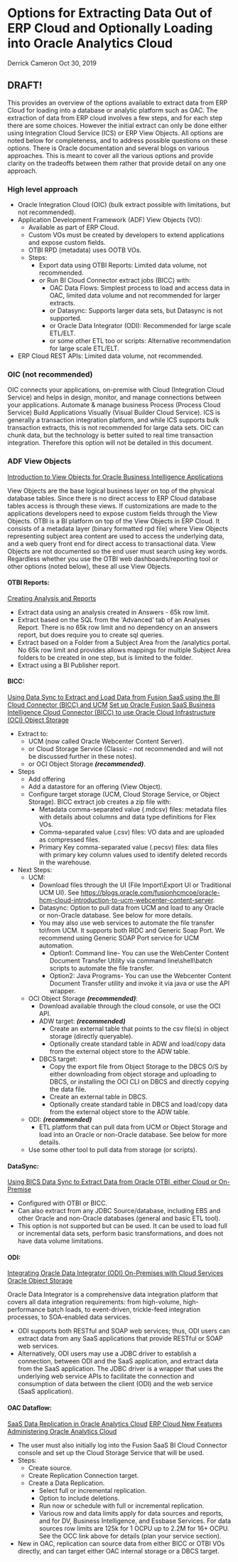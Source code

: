 # Options for Extracting Data Out of ERP Cloud and Optionally Loading into Oracle Analytics Cloud

Derrick Cameron
Oct 30, 2019

## **DRAFT!**

This provides an overview of the options available to extract data from ERP Cloud for loading into a database or analytic platform such as OAC.  The extraction of data from ERP cloud involves a few steps, and for each step there are some choices.  However the initial extract can only be done either using Integration Cloud Service (ICS) or ERP View Objects.  All options are noted below for completeness, and to address possible questions on these options.  There is Oracle documentation and several blogs on various approaches.  This is meant to cover all the various options and provide clarity on the tradeoffs between them rather that provide detail on any one approach.

### **High level approach**

- Oracle Integration Cloud (OIC) (bulk extract possible with limitations, but not recommended).
- Application Development Framework (ADF) View Objects (VO):
    - Available as part of ERP Cloud.
    - Custom VOs must be created by developers to extend applications and expose custom fields.
    - OTBI RPD (metadata) uses OOTB VOs.
    - Steps:
        - Export data using OTBI Reports: Limited data volume, not recommended.
        - or Run BI Cloud Connector extract jobs (BICC) with:
            - OAC Data Flows: Simplest process to load and access data in OAC, limited data volume and not recommended for larger extracts.
            - or Datasync: Supports larger data sets, but Datasync is not supported.
            - or Oracle Data Integrator (ODI): Recommended for large scale ETL/ELT.
            - or some other ETL too or scripts: Alternative recommendation for large scale ETL/ELT.
- ERP Cloud REST APIs: Limited data volume, not recommended.

### **OIC (not recommended)**

OIC connects your applications, on-premise with Cloud (Integration Cloud Service) and helps in design, monitor, and manage connections between your applications. Automate & manage business Process (Process Cloud Service) Build Applications Visually (Visual Builder Cloud Service).  ICS is generally a transaction integration platform, and while ICS supports bulk transaction extracts, this is not recommended for large data sets.  OIC can chunk data, but the technology is better suited to real time transaction integration.  Therefore this option will not be detailed in this document.

### **ADF View Objects**

[Introduction to View Objects for Oracle Business Intelligence Applications](https://docs.oracle.com/cd/E25054_01/fusionapps.1111/e15524/adv_bi_vos.htm)

View Objects are the base logical business layer on top of the physical database tables.  Since there is no direct access to ERP Cloud database tables access is through these views.  If customizations are made to the applications developers need to expose custom fields through the View Objects.  OTBI is a BI platform on top of the View Objects in ERP Cloud.  It consists of a metadata layer (binary formatted rpd file) where View Objects representing subject area content are used to access the underlying data, and a web query front end for direct access to transactional data.  View Objects are not documented so the end user must search using key words.  Regardless whether you use the OTBI web dashboards/reporting tool or other options (noted below), these all use View Objects.

#### **OTBI Reports:**

[Creating Analysis and Reports](https://docs.oracle.com/cd/E51367_01/commonops_gs/OCHRA/F1415829AN11D19.htm)

- Extract data using an analysis created in Answers - 65k row limit.
- Extract based on the SQL from the 'Advanced' tab of an Analyses Report.  There is no 65k row limit and no dependency on an answers report, but does require you to create sql queries.
- Extract based on a Folder from a Subject Area from the /analytics portal.  No 65k row limit and provides allows mappings for multiple Subject Area folders to be created in one step, but is limited to the folder.
- Extract using a BI Publisher report.

#### **BICC:**

[Using Data Sync to Extract and Load Data from Fusion SaaS using the BI Cloud Connector (BICC) and UCM](https://www.ateam-oracle.com/using-data-sync-to-load-data-from-fusionsaas-using-bicc-and-ucm)
[Set up Oracle Fusion SaaS Business Intelligence Cloud Connector (BICC) to use Oracle Cloud Infrastructure (OCI) Object Storage](https://www.ateam-oracle.com/set-up-oracle-fusion-saas-business-intelligence-cloud-connector-bicc-to-use-oracle-cloud-infrastructure-oci-object-storage)

- Extract to:
    - UCM (now called Oracle Webcenter Content Server).
    - or Cloud Storage Service (Classic - not recommended and will not be discussed further in these notes).
    - or OCI Object Storage ***(recommended)***.
- Steps
    - Add offering
    - Add a datastore for an offering (View Object).
    - Configure target storage (UCM, Cloud Storage Service, or Object Storage).  BICC extract job creates a zip file with: 
        - Metadata comma-separated value (.mdcsv) files: metadata files with details about columns and data type definitions for Flex VOs.
        - Comma-separated value (.csv) files: VO data and are uploaded as compressed files.
        - Primary Key comma-separated value (.pecsv) files: data files with primary key column values used to identify deleted records in the warehouse.
- Next Steps:
    - UCM:  
        - Download files through the UI (File Import\Export UI or Traditional UCM UI).  See https://blogs.oracle.com/fusionhcmcoe/oracle-hcm-cloud-introduction-to-ucm-webcenter-content-server.
        - Datasync: Option to pull data from UCM and load to any Oracle or non-Oracle database.  See below for more details.
        - You may also use web services to automate the file transfer to\from UCM. It supports both RIDC and Generic Soap Port. We recommend using Generic SOAP Port service for UCM automation.
            - Option1: Command line- You can use the WebCenter Content Document Transfer Utility via command line\shell\batch scripts to automate the file transfer.
            - Option2: Java Programs- You can use the Webcenter Content Document Transfer utility and invoke it via java or use the API wrapper.
    - OCI Object Storage ***(recommended)***:  
        - Download available through the cloud console, or use the OCI API.
        - ADW target: ***(recommended)***
            - Create an external table that points to the csv file(s) in object storage (directly queryable).
            - Optionally create standard table in ADW and load/copy data from the external object store to the ADW table.
        - DBCS target:
            - Copy the export file from Object Storage to the DBCS O/S by either downloading from object storage and uploading to DBCS, or installing the OCI CLI on DBCS and directly copying the data file.
            - Create an external table in DBCS.
            - Optionally create standard table in DBCS and load/copy data from the external object store to the ADW table.
    - ODI: ***(recommended)*** 
        - ETL platform that can pull data from UCM or Object Storage and load into an Oracle or non-Oracle database.  See below for more details.
    - Use some other tool to pull data from storage (or scripts).

#### **DataSync:**

[Using BICS Data Sync to Extract Data from Oracle OTBI, either Cloud or On-Premise](https://www.ateam-oracle.com/using-bics-data-sync-to-extract-data-from-oracle-otbi-either-cloud-or-on-premise)

- Configured with OTBI or BICC.
- Can also extract from any JDBC Source/database, including EBS and other Oracle and non-Oracle databases (general and basic ETL tool).
- This option is not supported but can be used.  It can be used to load full or incremental data sets, perform basic transformations, and does not have data volume limitations.

#### **ODI:**

[Integrating Oracle Data Integrator (ODI) On-Premises with Cloud Services](https://www.ateam-oracle.com/integrating-oracle-data-integrator-odi-on-premise-with-cloud-services)
[Oracle Object Storage](https://docs.oracle.com/en/middleware/fusion-middleware/data-integrator/12.2.1.3/odikm/oracle-object-storage.html#GUID-DFE3EBF0-0A0D-4BA0-94FE-202185E47804)

Oracle Data Integrator is a comprehensive data integration platform that covers all data integration requirements: from high-volume, high-performance batch loads, to event-driven, trickle-feed integration processes, to SOA-enabled data services.

- ODI supports both RESTful and SOAP web services; thus, ODI users can extract data from any SaaS applications that provide RESTful or SOAP web services.
- Alternatively, ODI users may use a JDBC driver to establish a connection, between ODI and the SaaS application, and extract data from the SaaS application.  The JDBC driver is a wrapper that uses the underlying web service APIs to facilitate the connection and consumption of data between the client (ODI) and the web service (SaaS application).

#### **OAC Dataflow:**

[SaaS Data Replication in Oracle Analytics Cloud](https://www.ateam-oracle.com/saas-data-replication-in-oracle-analytics-cloud-oac-and-oaac)
[ERP Cloud New Features](https://www.oracle.com/webfolder/technetwork/tutorials/tutorial/cloud/r13/wn/common/releases/19C/19C-common-wn.htm#F9089)
[Administering Oracle Analytics Cloud](https://docs.oracle.com/en/cloud/paas/analytics-cloud/acsom/create-services-oracle-analytics-cloud.html#GUID-6FC19D21-E572-4A36-937C-A1136AD989EE)

- The user must also initially log into the Fusion SaaS BI Cloud Connector console and set up the Cloud Storage Service that will be used.
- Steps:
    - Create source.
    - Create Replication Connection target.
    - Create a Data Replication.
        - Select full or incremental replication.
        - Option to include deletions.
        - Run now or schedule with full or incremental replication.
        - Various row and data limits apply for data sources and reports, and for DV, Business Intelligence, and Essbase Services.  For data sources row limits are 125k for 1 OCPU up to 2.2M for 16+ OCPU.  See the OCC link above for details (plan your service section).
- New in OAC, replication can source data from either BICC or OTBI VOs directly, and can target either OAC internal storage or a DBCS target.


